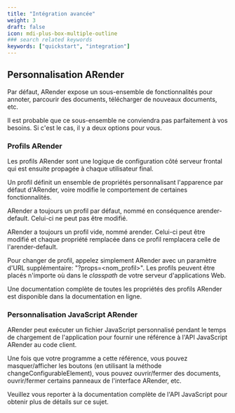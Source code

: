 ```yaml
---
title: "Intégration avancée"
weight: 3
draft: false
icon: mdi-plus-box-multiple-outline
### search related keywords
keywords: ["quickstart", "integration"]
---
```


## Personnalisation ARender

Par défaut, ARender expose un sous-ensemble de fonctionnalités pour
annoter, parcourir des documents, télécharger de nouveaux documents,
etc.

Il est probable que ce sous-ensemble ne conviendra pas parfaitement à
vos besoins. Si c'est le cas, il y a deux options pour vous.

### Profils ARender

Les profils ARender sont une logique de configuration côté serveur
frontal qui est ensuite propagée à chaque utilisateur final.

Un profil définit un ensemble de propriétés personnalisant l'apparence
par défaut d'ARender, voire modifie le comportement de certaines
fonctionnalités.

ARender a toujours un profil par défaut, nommé en conséquence
arender-default. Celui-ci ne peut pas être modifié.

ARender a toujours un profil vide, nommé arender. Celui-ci peut être
modifié et chaque propriété remplacée dans ce profil remplacera celle de
l'arender-default.

Pour changer de profil, appelez simplement ARender avec un paramètre
d'URL supplémentaire: "?props=<nom\_profil\>". Les profils peuvent être
placés n'importe où dans le *classpath* de votre serveur d'applications
Web.

Une documentation complète de toutes les propriétés des profils ARender
est disponible dans la documentation en ligne.

### Personnalisation JavaScript ARender

ARender peut exécuter un fichier JavaScript personnalisé pendant le
temps de chargement de l'application pour fournir une référence à l'API
JavaScript ARender au code client.

Une fois que votre programme a cette référence, vous pouvez
masquer/afficher les boutons (en utilisant la méthode changeConfigurableElement),
vous pouvez ouvrir/fermer des documents, ouvrir/fermer certains panneaux de
l'interface ARender, etc.

Veuillez vous reporter à la documentation complète de l'API JavaScript
pour obtenir plus de détails sur ce sujet.
